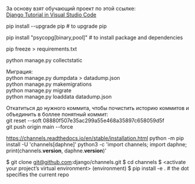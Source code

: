 За основу взят обучающий проект по этой ссылке:  
[Django Tutorial in Visual Studio Code](https://code.visualstudio.com/docs/python/tutorial-django)

pip install --upgrade pip           # to upgrade pip

pip install "psycopg[binary,pool]"  # to install package and dependencies


pip freeze > requirements.txt


python manage.py collectstatic


Миграция:  
python manage.py dumpdata > datadump.json  
python manage.py makemigrations  
python manage.py migrate  
python manage.py loaddata datadump.json  

Откатиться до нужного коммита, чтобы почистить историю коммитов и объединить в боллее понятный коммит:  
git reset --soft 08880f507e35ac299a55e468a35897c658059d5f  
git push origin main --force

https://channels.readthedocs.io/en/stable/installation.html
python -m pip install -U 'channels[daphne]'
python3 -c 'import channels; import daphne; print(channels.__version__, daphne.__version__)'


$ git clone git@github.com:django/channels.git
$ cd channels
$ <activate your project’s virtual environment>
(environment) $ pip install -e .  # the dot specifies the current repo